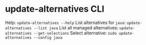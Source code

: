 # update-alternatives CLI

Help: `update-alternatives --help`
List alternatives for `java`: `update-alternatives --list java`
List all managed alternatives: `update-alternatives --get-selections`
Select alternative: `sudo update-alternatives --config java`
